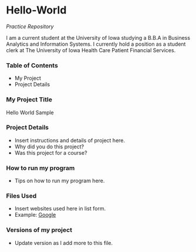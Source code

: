 # Hello-World
_Practice Repository_

I am a current student at the University of Iowa studying a B.B.A in Business Analytics and Information Systems. I currently hold a position as a student clerk at The University of Iowa Health Care Patient Financial Services.


### Table of Contents
+ My Project
+ Project Details

### My Project Title
Hello World Sample


### Project Details
+ Insert instructions and details of project here.
+ Why did you do this project?
+ Was this project for a course?

### How to run my program
+ Tips on how to run my program here.

### Files Used
+ Insert websites used here in list form.
+ Example: [Google](https://www.google.com/?client=safari)

### Versions of my project
+ Update version as I add more to this file.
